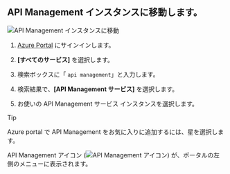 ## <a name="go-to-your-api-management-instance"></a>API Management インスタンスに移動します。

![API Management インスタンスに移動](./media/api-management-navigate-to-instance/00-FindResource-01.png)

1. [Azure Portal](https://portal.azure.com) にサインインします。 

2. **[すべてのサービス]** を選択します。  

3. 検索ボックスに「 `api management`」と入力します。

4. 検索結果で、**[API Management サービス]** を選択します。

5. お使いの API Management サービス インスタンスを選択します。

> [!TIP]
> Azure portal で API Management をお気に入りに追加するには、星を選択します。
>
> API Management アイコン (![API Management アイコン](./media/api-management-navigate-to-instance/apim-icon.png)) が、ポータルの左側のメニューに表示されます。

